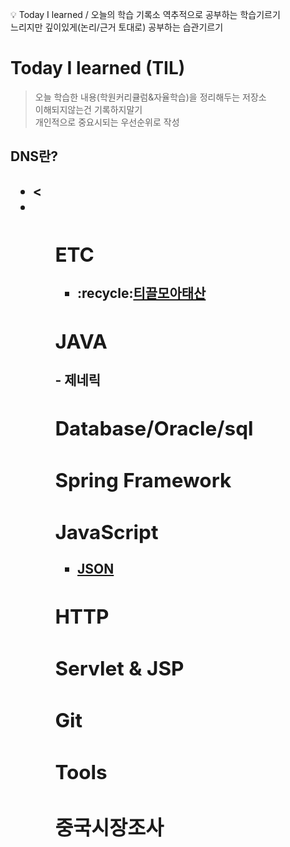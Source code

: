 :bulb: Today I learned / 오늘의 학습 기록소
역추적으로 공부하는 학습기르기<br>
느리지만 깊이있게(논리/근거 토대로) 공부하는 습관기르기

# Today I learned (TIL)


<blockquote>
<p> 
오늘 학습한 내용(학원커리큘럼&자율학습)을 정리해두는 저장소<br>
이해되지않는건 기록하지말기 <br>
개인적으로 중요시되는 우선순위로 작성 <br>
</blockquote>



<h2>DNS란?<h2>
 <ul>
  <li><a href="https://github.com/luckyjek/TIL_/blob/main/TodayWorld/DNS.pdf"></a><<li>
 <ul>
<h2>ETC</h2>
<ul>
 <li>:recycle:<a href="">티끌모아태산<a></li>
</ul>

<h2>JAVA</h2>
- 제네릭

<h2>Database/Oracle/sql</h2>

<h2>Spring Framework</h2>

<h2>JavaScript</h2>
<ul>
 <li><a href="https://github.com/luckyjek/TIL_/blob/main/JavaScript/JSON.md">JSON</a></li>
</ul>
<h2>HTTP</h2>

<h2>Servlet & JSP</h2>

<h2>Git</h2>

<h2>Tools</h2>

<h2>중국시장조사</h2>
